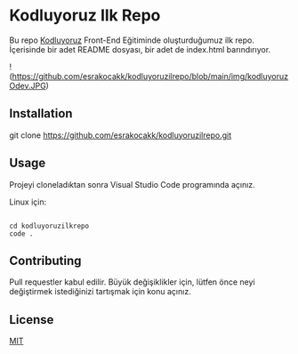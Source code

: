 # Kodluyoruz Ilk Repo

Bu repo [Kodluyoruz](https://kodluyoruz.org) Front-End Eğitiminde oluşturduğumuz ilk repo. İçerisinde bir adet README dosyası, bir adet de index.html barındırıyor.

!(https://github.com/esrakocakk/kodluyoruzilrepo/blob/main/img/kodluyoruzOdev.JPG)


## Installation

git clone https://github.com/esrakocakk/kodluyoruzilrepo.git

## Usage

Projeyi cloneladıktan sonra Visual Studio Code programında açınız. 

 Linux için:

```linux

cd kodluyoruzilkrepo
code .

```

## Contributing

Pull requestler kabul edilir. Büyük değişiklikler için, lütfen önce neyi değiştirmek istediğinizi tartışmak için konu açınız.

## License

[MIT](https://choosealicense.com/licenses/mit/)